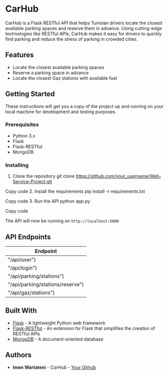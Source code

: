 # CarHub

CarHub is a Flask RESTful API that helps Tunisian drivers locate the closest available parking spaces and reserve them in advance. Using cutting-edge technologies like RESTful APIs, CarHub makes it easy for drivers to quickly find parking and reduce the stress of parking in crowded cities.

## Features
- Locate the closest available parking spaces
- Reserve a parking space in advance
- Locate the closest Gaz stations with available fuel

## Getting Started

These instructions will get you a copy of the project up and running on your local machine for development and testing purposes.

### Prerequisites

- Python 3.x
- Flask
- Flask-RESTful
- MongoDB

### Installing

1. Clone the repository
git clone https://github.com/your_username/Web-Service-Project.git

Copy code
2. Install the requirements
pip install -r requirements.txt

Copy code
3. Run the API
python app.py

Copy code

The API will now be running on `http://localhost:5000`

## API Endpoints

| Endpoint | 
| --- | 
|"/api/user")
|"/api/login")
|"/api/parking/stations")
|"/api/parking/stations/reserve")
|"/api/gaz/stations")

## Built With

* [Flask](https://flask.palletsprojects.com/) - A lightweight Python web framework
* [Flask-RESTful](https://flask-restful.readthedocs.io/en/latest/) - An extension for Flask that simplifies the creation of RESTful APIs
* [MongoDB](https://www.mongodb.com/) - A document-oriented database

## Authors

* **Imen Wartateni** - *CarHub* - [Your Github](https://github.com/imen1611)
